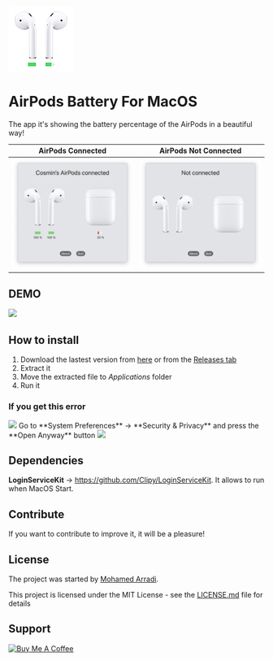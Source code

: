 ![AppIcon-AirPodsBattery-Monitor](/images/appIcon.png)

# AirPods Battery For MacOS

The app it's showing the battery percentage of the AirPods in a beautiful way! 

AirPods Connected             |  AirPods Not Connected
:-------------------------:|:-------------------------:
![AirPods Connected](/images/connected.png)  |  ![AirPods Not connected](/images/notConnected.png)


## DEMO 

<img src="images/demo.gif" width=50%>

## How to install
1. Download the lastest version from [here](https://github.com/AngCosmin/airpods-battery/releases/download/1.0.2/AirPodsBattery.zip) or from the [Releases tab](https://github.com/AngCosmin/airpods-battery/releases)
2. Extract it
3. Move the extracted file to *Applications* folder
4. Run it

### If you get this error
<img src="https://i.imgur.com/InRWRAn.png" width="50%">  
Go to **System Preferences** -> **Security & Privacy** and press the **Open Anyway** button  
<img src="https://i.imgur.com/o9zT0D2.png" width="50%">

## Dependencies

**LoginServiceKit** -> https://github.com/Clipy/LoginServiceKit. It allows to run when MacOS Start.

## Contribute

If you want to contribute to improve it, it will be a pleasure!

## License

The project was started by [Mohamed Arradi](https://github.com/mohamed-arradi).  

This project is licensed under the MIT License - see the [LICENSE.md](LICENSE.md) file for details

## Support

<a href="https://www.buymeacoffee.com/angcosmin" target="_blank"><img src="https://cdn.buymeacoffee.com/buttons/default-orange.png" alt="Buy Me A Coffee" style="height: 51px !important;width: 217px !important;" ></a>
